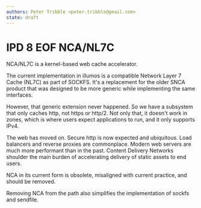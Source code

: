 ```yaml
---
authors: Peter Tribble <peter.tribble@gmail.com>
state: draft
---
```


# IPD 8 EOF NCA/NL7C

NCA/NL7C is a kernel-based web cache accelerator.

The current implementation in illumos is a compatible Network Layer 7 Cache
(NL7C) as part of SOCKFS. It's a replacement for the older SNCA product that
was designed to be more generic while implementing the same interfaces.

However, that generic extension never happened. So we have a subsystem that
only caches http, not https or http/2. Not only that, it doesn't work in
zones, which is where users expect applications to run, and it only supports
IPv4.

The web has moved on. Secure http is now expected and ubiquitous. Load
balancers and reverse proxies are commonplace. Modern web servers are
much more performant than in the past. Content Delivery Networks shoulder
the main burden of accelerating delivery of static assets to end users.

NCA in its current form is obsolete, misaligned with current practice, and
should be removed.

Removing NCA from the path also simplifies the implementation of sockfs and
sendfile.
